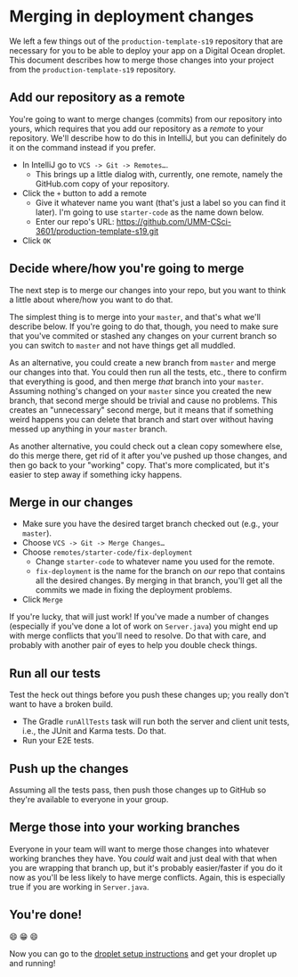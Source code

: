 # Merging in deployment changes

We left a few things out of the `production-template-s19` repository that are necessary for you to be able to deploy your app on a Digital Ocean droplet. This document describes how to merge those changes into your project from the `production-template-s19` repository.

## Add our repository as a remote

You're going to want to merge changes (commits) from our repository into yours, which requires that you add our repository as a _remote_ to your repository. We'll describe how to do this in IntelliJ, but you can definitely do it on the command instead if you prefer.

   * In IntelliJ go to `VCS -> Git -> Remotes…`. 
      * This brings up a little dialog with, currently, one remote, namely the GitHub.com copy of your repository. 
   * Click the `+` button to add a remote
      * Give it whatever name you want (that's just a label so you can find it later). I'm going to use `starter-code` as the name down below.
      * Enter our repo's URL: https://github.com/UMM-CSci-3601/production-template-s19.git
   * Click `OK`

## Decide where/how you're going to merge

The next step is to merge our changes into your repo, but you want to think a little about where/how you want to do that.

The simplest thing is to merge into your `master`, and that's what we'll describe below. If you're going to do that, though, you need to make sure that you've commited or stashed any changes on your current branch so you can switch to `master` and not have things get all muddled.

As an alternative, you could create a new branch from `master` and merge our changes into that. You could then run all the tests, etc., there to confirm that everything is good, and then merge _that_ branch into your `master`. Assuming nothing's changed on your `master` since you created the new branch, that second merge should be trivial and cause no problems. This creates an "unnecessary" second merge, but it means that if something weird happens you can delete that branch and start over without having messed up anything in your `master` branch.

As another alternative, you could check out a clean copy somewhere else, do this merge there, get rid of it after you've pushed up those changes, and then go back to your "working" copy. That's more complicated, but it's easier to step away if something icky happens.

## Merge in our changes

   * Make sure you have the desired target branch checked out (e.g., your `master`).
   * Choose `VCS -> Git -> Merge Changes…`
   * Choose `remotes/starter-code/fix-deployment`
      * Change `starter-code` to whatever name you used for the remote.
      * `fix-deployment` is the name for the branch on _our_ repo that contains all the desired changes. By merging in that branch, you'll get all the commits we made in fixing the deployment problems.
  * Click `Merge`

If you're lucky, that will just work! If you've made a number of changes (especially if you've done a lot of work on `Server.java`) you might end up with merge conflicts that you'll need to resolve. Do that with care, and probably with another pair of eyes to help you double check things.
  
## Run all our tests

Test the heck out things before you push these changes up; you really don't want to have a broken build.

   * The Gradle `runAllTests` task will run both the server and client unit tests, i.e., the JUnit and Karma tests. Do that.
   * Run your E2E tests.

## Push up the changes

Assuming all the tests pass, then push those changes up to GitHub so they're available to everyone in your group.

## Merge those into your working branches

Everyone in your team will want to merge those changes into whatever working branches they have. You _could_ wait and just deal with that when you are wrapping that branch up, but it's probably easier/faster if you do it now as you'll be less likely to have merge conflicts. Again, this is especially true if you are working in `Server.java`.

## You're done!

:smile: :grin: :smile:

Now you can go to the [droplet setup instructions](https://github.com/UMM-CSci-3601/droplet-setup-and-build) and get your droplet up and running!
